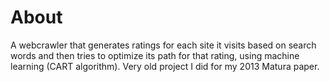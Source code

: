 # About

A webcrawler that generates ratings for each site it visits based on search words and then tries to optimize its path for that rating, using machine learning (CART algorithm). Very old project I did for my 2013 Matura paper.
